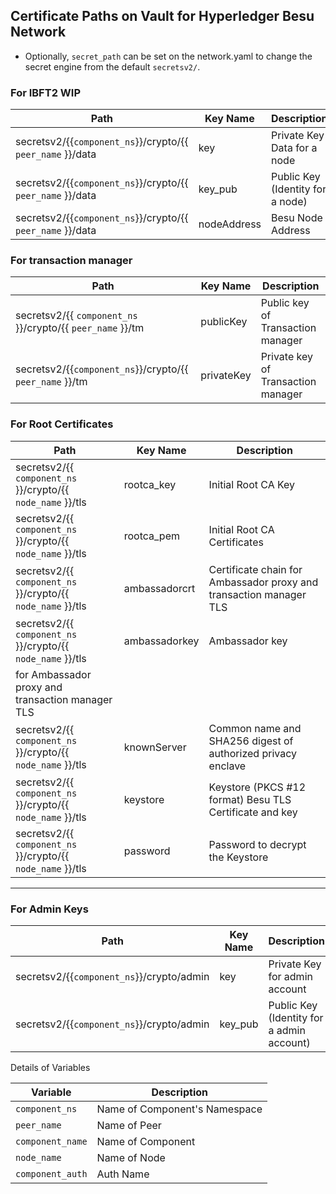 [//]: # (##############################################################################################)
[//]: # (Copyright Accenture. All Rights Reserved.)
[//]: # (SPDX-License-Identifier: Apache-2.0)
[//]: # (##############################################################################################)

Certificate Paths on Vault for Hyperledger Besu Network
-------------------------------------------------------

* Optionally, `secret_path` can be set on the network.yaml to change the secret engine from the default `secretsv2/`.

### For IBFT2 WIP

| Path                                                                              | Key Name               | Description         |
|-----------------------------------------------------------------------------------|-------------------------------|--------------|
| secretsv2/{{`component_ns`}}/crypto/{{ `peer_name` }}/data                         | key                       | Private Key Data for a node   |
| secretsv2/{{`component_ns`}}/crypto/{{ `peer_name` }}/data                         | key_pub                      | Public Key (Identity for a node)  |
| secretsv2/{{`component_ns`}}/crypto/{{ `peer_name` }}/data                         | nodeAddress                       | Besu Node Address     |

### For transaction manager

| Path                                                                           | Key Name               | Description         |
|--------------------------------------------------------------------------------|-------------------------------|--------------|
| secretsv2/{{ `component_ns` }}/crypto/{{ `peer_name` }}/tm               | publicKey                        | Public key of Transaction manager |
| secretsv2/{{`component_ns`}}/crypto/{{ `peer_name` }}/tm                 | privateKey                        | Private key of Transaction manager |


### For Root Certificates

| Path                                                                         | Key Name               | Description         |
|------------------------------------------------------------------------------|-------------------------------|--------------|
| secretsv2/{{ `component_ns` }}/crypto/{{ `node_name` }}/tls                       | rootca_key                        | Initial Root CA Key  |
| secretsv2/{{ `component_ns` }}/crypto/{{ `node_name` }}/tls                       | rootca_pem                        | Initial Root CA Certificates  |
| secretsv2/{{ `component_ns` }}/crypto/{{ `node_name` }}/tls                       | ambassadorcrt                 | Certificate chain for Ambassador proxy and transaction manager TLS |
| secretsv2/{{ `component_ns` }}/crypto/{{ `node_name` }}/tls                       | ambassadorkey                 | Ambassador key  |
for Ambassador proxy and transaction manager TLS |
| secretsv2/{{ `component_ns` }}/crypto/{{ `node_name` }}/tls                       | knownServer                 | Common name and SHA256 digest of authorized privacy enclave  |
| secretsv2/{{ `component_ns` }}/crypto/{{ `node_name` }}/tls                       | keystore                 | Keystore (PKCS #12 format) Besu TLS Certificate and key   |
| secretsv2/{{ `component_ns` }}/crypto/{{ `node_name` }}/tls                       | password                 | Password to decrypt the Keystore  |


------------------------------------------------------------------------------------------------

### For Admin Keys

| Path                                                                         | Key Name               | Description         |
|-----------------------------------------------------------------------------------|-------------------------------|--------------|
| secretsv2/{{`component_ns`}}/crypto/admin                         | key                       | Private Key for admin account   |
| secretsv2/{{`component_ns`}}/crypto/admin                         | key_pub                      | Public Key (Identity for a admin account)  |

Details of Variables

| Variable | Description |
|-------------------------------|--------------|
|`component_ns` | Name of Component's Namespace |
|`peer_name` | Name of Peer  | 
|`component_name` | Name of Component  | 
|`node_name` | Name of Node   |
|`component_auth` | Auth Name |
